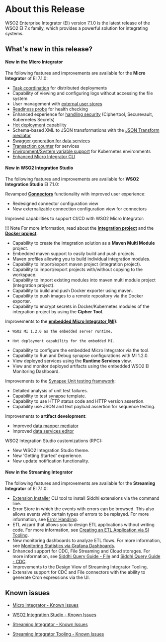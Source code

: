 # About this Release

WSO2 Enterprise Integrator (EI) version 7.1.0 is the latest release of the WSO2 EI 7.x family, which provides a powerful solution for integrating systems.

## What's new in this release?

#### New in the Micro Integrator

The following features and improvements are available for the <b>Micro Integrator</b> of EI 7.1.0:

-   [Task coordination](../../setup/deployment/deploying_wso2_ei/#cluster-coordination) for distributed deployments
-   Capability of viewing and configuring logs without accessing the file system
-   User management with [external user stores](../../setup/install_and_setup_overview/#data-stores)
-   [Readiness probe](../../setup/deployment/health_check) for health checking
-   Enhanced experience for [handling security](../../setup/security/encrypting_plain_text) (Ciphertool, Securevault, Kubernetes Secrets)
-   [Hot deployment](../../develop/hot-deployment) capability
-   Schema-based XML to JSON transformations with the [JSON Transform mediator](../../references/mediators/json-Transform-Mediator)
-   [Swagger generation for data services](../../develop/advanced-development/using-swagger-for-apis)
-   [Transaction counter](../../setup/deployment/deployment_checklist/#monitoring-transaction-counts) for services
-   [Environment/System variable support](../../setup/dynamic_server_configurations) for Kubernetes environments
-   [Enhanced Micro Integrator CLI](../../administer-and-observe/using-the-command-line-interface)

#### New in WSO2 Integration Studio

The following features and improvements are available for <b>WSO2 Integration Studio</b> EI 7.1.0:

Revamped [<b>Connectors</b>](../../references/connectors/connectors-overview) functionality with improved user experience:

-   Redesigned connector configuration view
-   New externalizable connection configuration view for connectors

Improved capabilities to support CI/CD with WSO2 Micro Integrator:

!!! Note
    For more information, read about the [<b>integration project</b>](../../develop/create-integration-project) and the [<b>Docker project</b>](../../develop/create-docker-project).

-   Capability to create the integration solution as a **Maven Multi Module** project.
-   Embedded maven support to easily build and push projects.
-   Maven profiles allowing you to build individual integration modules.
-   Capability to import/export maven project (integration project).
-   Capability to import/export projects with/without copying to the workspace.
-   Capability to import existing modules into maven multi module project (integration project).
-   Capability to build and push Docker exporter using maven.
-   Capability to push images to a remote repository via the Docker exporter.
-   Capability to encrypt secrets in Docker/Kubernetes modules of the integration project by using the **Cipher Tool**.

Improvements to the [<b>embedded Micro Integrator (MI)</b>](../../develop/using-embedded-micro-integrator):

-	  WSO2 MI 1.2.0 as the embedded server runtime.
-	  Hot deployment capability for the embedded MI.
-   Capability to configure the embedded Micro Integrator via the tool.
-   Capability to Run and Debug synapse configurations with MI 1.2.0.
-   View deployed services using the **Runtime Services** view.
-   View and monitor deployed artifacts using the embedded WSO2 EI Monitoring Dashboard.

Improvements to the [Synapse Unit testing framework](../../develop/creating-unit-test-suite):

-   Detailed analysis of unit test failures.
-   Capability to test synapse template.
-   Capability to use HTTP status code and HTTP version assertion.
-   Capability use JSON and text payload assertion for sequence testing.

Improvements to <b>artifact development</b>:

-   Improved [data mapper mediator](../../references/mediators/data-Mapper-Mediator)
-   Improved [data services editor](../../develop/creating-artifacts/data-services/creating-data-services)

WSO2 Integration Studio customizations (RPC):

-   New WSO2 Integration Studio theme.
-   New 'Getting Started' experience.
-   New update notification functionality.

#### New in the Streaming Integrator

The following features and improvements are available for the <b>Streaming Integrator</b> of EI 7.1.0:

-   [Extension Installer](https://ei.docs.wso2.com/en/7.1.0/streaming-integrator/connectors/downloading-and-Installing-Siddhi-Extensions/#downloading-and-installing-siddhi-extensions-via-the-command-line) CLI tool to install Siddhi extensions via the command line.
-   Error Store in which the events with errors can be browsed. This also allows events with certain types of errors to be replayed. For more information, see [Error Handling](https://ei.docs.wso2.com/en/7.1.0/streaming-integrator/guides/fault-Handling/).
-   ETL wizard that allows you to design ETL applications without writing code. For more information, see [Creating an ETL Application via SI Tooling](https://ei.docs.wso2.com/en/7.1.0/streaming-integrator/examples/creating-etl-application-via-tooling/).
-   New monitoring dashboards to analyze ETL flows. For more information, see [Monitoring Statistics via Grafana Dashboards](https://ei.docs.wso2.com/en/7.1.0/streaming-integrator/admin/setting-up-grafana-dashboards/).
-   Enhanced support for CDC, File Streaming and Cloud storages. For more information, see [Siddhi Query Guide - File](https://siddhi-io.github.io/siddhi-io-file/) and [Siddhi Query Guide - CDC](https://siddhi-io.github.io/siddhi-io-cdc/).
-   Improvements to the Design View of Streaming Integrator Tooling.
-   Extensive support for CDC and File connectors with the ability to generate Cron expressions via the UI. 

<!--
## Fixed issues
-   [Streaming Integrator - Fixed Issues](https://github.com/wso2/streaming-integrator-tooling/issues)
-   [Streaming Integrator Tooling - Fixed Issues](https://github.com/wso2/streaming-integrator-tooling/issues)
-->

## Known issues

-   [Micro Integrator - Known Issues](https://github.com/wso2/micro-integrator/issues)
-   [WSO2 Integration Studio - Known Issues](https://github.com/wso2/devstudio-tooling-ei/issues)

-   [Streaming Integrator - Known Issues](https://github.com/wso2/streaming-integrator/issues)
-   [Streaming Integrator Tooling - Known Issues](https://github.com/wso2/streaming-integrator/issues?q=is%3Aissue+is%3Aclosed)
